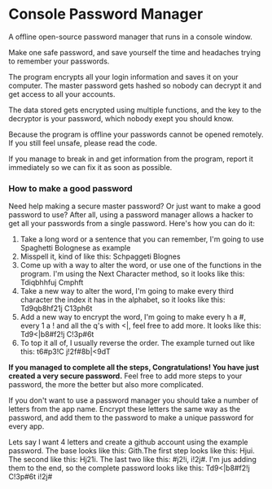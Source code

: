 # Console Password Manager
A offline open-source password manager that runs in a console window.

Make one safe password, and save yourself the time and headaches trying to remember your passwords.

The program encrypts all your login information and saves it on your computer. The master password gets hashed so nobody can decrypt it and get access to all your accounts.

The data stored gets encrypted using multiple functions, and the key to the decryptor is your password, which nobody exept you should know.

Because the program is offline your passwords cannot be opened remotely. If you still feel unsafe, please read the code.

If you manage to break in and get information from the program, report it immediately so we can fix it as soon as possible.



### How to make a good password
Need help making a secure master password? Or just want to make a good password to use? After all, using a password manager allows a hacker to get all your passwords from a single password.
Here's how you can do it:
1. Take a long word or a sentence that you can remember, I'm  going to use Spaghetti Bolognese as example
2. Misspell it, kind of like this: Schpaggeti Blognes
3. Come up with a way to alter the word, or use one of the functions in the program. I'm using the Next Character method, so it looks like this: Tdiqbhhfuj Cmphft
4. Take a new way to alter the word, I'm going to make every third character the index it has in the alphabet, so it looks like this: Td9qb8hf21j C13ph6t
5. Add a new way to encrypt the word, I'm going to make every h a #, every 1 a ! and all the q's with <|, feel free to add more. It looks like this: Td9<|b8#f2!j C!3p#6t
6. To top it all of, I usually reverse the order. The example turned out like this: t6#p3!C j!2f#8b|<9dT

**If you managed to complete all the steps, Congratulations! You have just created a very secure password.**
Feel free to add more steps to your password, the more the better but also more complicated.

If you don't want to use a password manager you should take a number of letters from the app name. Encrypt these letters the same way as the password, and add them to the password to make a unique password for every app.

Lets say I want 4 letters and create a github account using the example password. The base looks like this: Gith.The first step looks like this: Hjui. The second like this: Hj21i. The last two like this: #j2!i, i!2j#. I'm jus adding them to the end, so the complete password looks like this: Td9<|b8#f2!j C!3p#6t i!2j# 
